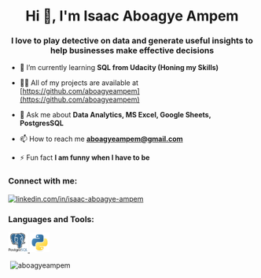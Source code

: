 <h1 align="center">Hi 👋, I'm Isaac Aboagye Ampem</h1>
<h3 align="center">I love to play detective on data and generate useful insights to help businesses make effective decisions</h3>

- 🌱 I’m currently learning **SQL from Udacity (Honing my Skills)**

- 👨‍💻 All of my projects are available at [https://github.com/aboagyeampem](https://github.com/aboagyeampem)

- 💬 Ask me about **Data Analytics, MS Excel, Google Sheets, PostgresSQL**

- 📫 How to reach me **aboagyeampem@gmail.com**

- ⚡ Fun fact **I am funny when I have to be**

<h3 align="left">Connect with me:</h3>
<p align="left">
<a href="https://linkedin.com/in/linkedin.com/in/isaac-aboagye-ampem" target="blank"><img align="center" src="https://raw.githubusercontent.com/rahuldkjain/github-profile-readme-generator/master/src/images/icons/Social/linked-in-alt.svg" alt="linkedin.com/in/isaac-aboagye-ampem" height="30" width="40" /></a>
</p>

<h3 align="left">Languages and Tools:</h3>
<p align="left"> <a href="https://www.postgresql.org" target="_blank" rel="noreferrer"> <img src="https://raw.githubusercontent.com/devicons/devicon/master/icons/postgresql/postgresql-original-wordmark.svg" alt="postgresql" width="40" height="40"/> </a> <a href="https://www.python.org" target="_blank" rel="noreferrer"> <img src="https://raw.githubusercontent.com/devicons/devicon/master/icons/python/python-original.svg" alt="python" width="40" height="40"/> </a> </p>

<p>&nbsp;<img align="center" src="https://github-readme-stats.vercel.app/api?username=aboagyeampem&show_icons=true&locale=en" alt="aboagyeampem" /></p>

